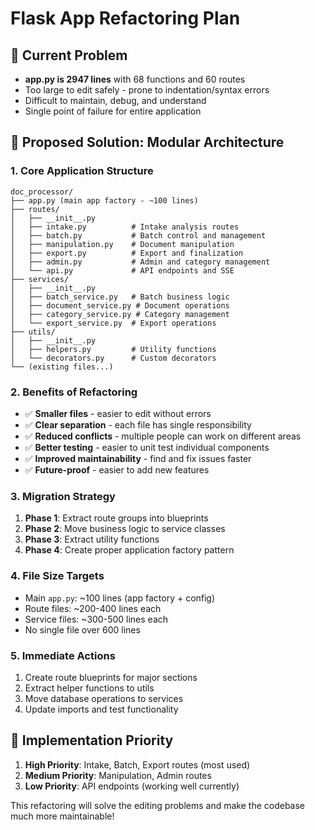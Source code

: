 # Flask App Refactoring Plan

## 🚨 Current Problem
- **app.py is 2947 lines** with 68 functions and 60 routes
- Too large to edit safely - prone to indentation/syntax errors
- Difficult to maintain, debug, and understand
- Single point of failure for entire application

## 🎯 Proposed Solution: Modular Architecture

### 1. **Core Application Structure**
```
doc_processor/
├── app.py (main app factory - ~100 lines)
├── routes/
│   ├── __init__.py
│   ├── intake.py          # Intake analysis routes
│   ├── batch.py           # Batch control and management  
│   ├── manipulation.py    # Document manipulation
│   ├── export.py          # Export and finalization
│   ├── admin.py           # Admin and category management
│   └── api.py             # API endpoints and SSE
├── services/
│   ├── __init__.py
│   ├── batch_service.py   # Batch business logic
│   ├── document_service.py # Document operations
│   ├── category_service.py # Category management
│   └── export_service.py  # Export operations
├── utils/
│   ├── __init__.py
│   ├── helpers.py         # Utility functions
│   └── decorators.py      # Custom decorators
└── (existing files...)
```

### 2. **Benefits of Refactoring**
- ✅ **Smaller files** - easier to edit without errors
- ✅ **Clear separation** - each file has single responsibility  
- ✅ **Reduced conflicts** - multiple people can work on different areas
- ✅ **Better testing** - easier to unit test individual components
- ✅ **Improved maintainability** - find and fix issues faster
- ✅ **Future-proof** - easier to add new features

### 3. **Migration Strategy**
1. **Phase 1**: Extract route groups into blueprints
2. **Phase 2**: Move business logic to service classes  
3. **Phase 3**: Extract utility functions
4. **Phase 4**: Create proper application factory pattern

### 4. **File Size Targets**
- Main `app.py`: ~100 lines (app factory + config)
- Route files: ~200-400 lines each
- Service files: ~300-500 lines each
- No single file over 600 lines

### 5. **Immediate Actions**
1. Create route blueprints for major sections
2. Extract helper functions to utils
3. Move database operations to services
4. Update imports and test functionality

## 🚀 Implementation Priority
1. **High Priority**: Intake, Batch, Export routes (most used)
2. **Medium Priority**: Manipulation, Admin routes  
3. **Low Priority**: API endpoints (working well currently)

This refactoring will solve the editing problems and make the codebase much more maintainable!